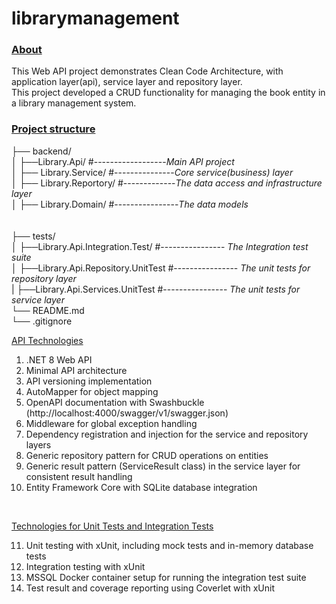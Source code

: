 # librarymanagement

### <ins>About</ins>
This Web API project demonstrates Clean Code Architecture, with application layer(api), service layer and repository layer. <br>
This project developed a CRUD functionality for managing the book entity in a library management system.



### <ins>Project structure</ins>


├── backend/<br>
│   ├──Library.Api/ #------------------*Main API project*<br>
│   ├── Library.Service/ #---------------*Core service(business) layer*<br>
│   ├── Library.Reportory/ #-------------*The data access and infrastructure layer*<br>
│   ├── Library.Domain/ #----------------*The data models*<br>
<br><br>
├── tests/<br>
│   ├──Library.Api.Integration.Test/       #---------------- *The Integration test suite*<br>
│   ├──Library.Api.Repository.UnitTest     #---------------- *The unit tests for repository layer*<br>
|   ├──Library.Api.Services.UnitTest       #---------------- *The unit tests for  service layer* <br>
└── README.md<br>
└── .gitignore<br>

<ins>API Technologies<ins>
1) .NET 8 Web API <br>
2) Minimal API architecture<br>
3) API versioning implementation<br>
4) AutoMapper for object mapping<br>
5) OpenAPI documentation with Swashbuckle (http://localhost:4000/swagger/v1/swagger.json)<br>
6) Middleware for global exception handling<br>
7) Dependency registration and injection for the service and repository layers<br>
8) Generic repository pattern for CRUD operations on entities<br>
9) Generic result pattern (ServiceResult class) in the service layer for consistent result handling<br>
10) Entity Framework Core with SQLite database integration<br>
<br>

<ins> Technologies for Unit Tests and Integration Tests<ins>

11) Unit testing with xUnit, including mock tests and in-memory database tests<br>
12) Integration testing with xUnit<br>
13) MSSQL Docker container setup for running the integration test suite<br>
14) Test result and coverage reporting using Coverlet with xUnit<br>
